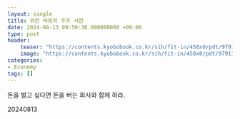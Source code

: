 ```yaml
---
layout: single
title: 워런 버핏의 주주 서한
date: 2024-08-13 09:50:30.000000000 +09:00
type: post
header:
    teaser: "https://contents.kyobobook.co.kr/sih/fit-in/458x0/pdt/9791188754649.jpg"
    image: "https://contents.kyobobook.co.kr/sih/fit-in/458x0/pdt/9791188754649.jpg"
categories:
- Economy
tags: []
---
```


돈을 벌고 싶다면 돈을 버는 회사와 함께 하라.

20240813
